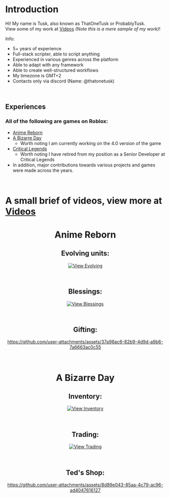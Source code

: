 # Introduction

Hi! My name is Tusk, also known as ThatOneTusk or ProbablyTusk. <br>
View some of my work at [Videos](https://github.com/ProbablyTusk/ProbablyTusk/tree/main/Portfolio/Videos) *(Note this is a mere sample of my work)*! <br>

Info: 
- 5+ years of experience
- Full-stack scripter, able to script anything
- Experienced in various genres across the platform
- Able to adapt with any framework
- Able to create well-structured workflows
- My timezone is GMT+2
- Contacts only via discord (Name: @thatonetusk)

<br>

## Experiences
### All of the following are games on Roblox:
- [Anime Reborn](https://www.roblox.com/games/17046374415/Anime-Reborn-X2-SOULS)
- [A Bizarre Day](https://www.roblox.com/games/2686500207/A-Bizarre-Day-v4-0-OPEN-BETA)
  - Worth noting I am currently working on the 4.0 version of the game
- [Critical Legends](https://www.roblox.com/games/8619263259/v4-0-2-Critical-Legends)
  - Worth noting I have retired from my position as a Senior Developer at Critical Legends
- In addition, major contributions towards various projects and games were made across the years.
<br>

# A small brief of videos, view more at [Videos](https://github.com/ProbablyTusk/ProbablyTusk/tree/main/Portfolio/Videos)
<div align=center>
  
# Anime Reborn

## Evolving units:
[![View Evolving](https://img.youtube.com/vi/jOG1paCrho8/0.jpg)](https://www.youtube.com/watch?v=jOG1paCrho8)

<br>

## Blessings:
[![View Blessings](https://img.youtube.com/vi/YxbmoCdf5Hg/0.jpg)](https://www.youtube.com/watch?v=YxbmoCdf5Hg)

<br>

## Gifting:
https://github.com/user-attachments/assets/37a98ac6-82b9-4d9d-a9b6-7a6663ac0c55

<br>

# A Bizarre Day

## Inventory:
[![View Inventory](https://img.youtube.com/vi/S_mbI0t7qZ0/0.jpg)](https://www.youtube.com/watch?v=S_mbI0t7qZ0)

<br>

## Trading:
[![View Trading](https://img.youtube.com/vi/z2LFRDvm0nw/0.jpg)](https://www.youtube.com/watch?v=z2LFRDvm0nw)

<br>

## Ted's Shop:
https://github.com/user-attachments/assets/8d89e043-85aa-4c79-ac96-ad4047616127

<br>
